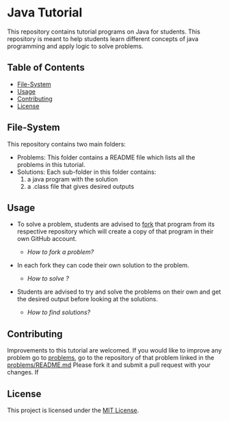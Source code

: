 # Java Tutorial

This repository contains tutorial programs on Java for students. This repository is meant to help students learn different concepts of java programming and apply logic to solve problems.

## Table of Contents

- [File-System](#file-system)
- [Usage](#usage)
- [Contributing](#contributing)
- [License](#license)

## File-System

This repository contains two main folders:

- Problems:
  This folder contains a README file which lists all the problems in this tutorial.
- Solutions: Each sub-folder in this folder contains:
    1. a java program with the solution
    2. a .class file that gives desired outputs

## Usage

- To solve a problem, students are advised to [fork](https://docs.github.com/en/get-started/quickstart/fork-a-repo) that program from its respective repository which will create a copy of that program in their own GitHub account.
  - *How to fork a problem?*
     
- In each fork they can code their own solution to the problem.
  - *How to solve ?*
  
- Students are advised to try and solve the problems on their own and get the desired output before looking at the solutions.
  - *How to find solutions?*

## Contributing

Improvements to this tutorial are welcomed.
If you would like to improve any problem go to [problems](problems), go to the repository of that problem linked in the [problems/README.md](problems/README.md) Please fork it and submit a pull request with your changes.
If 

## License

This project is licensed under the [MIT License](LICENSE).
